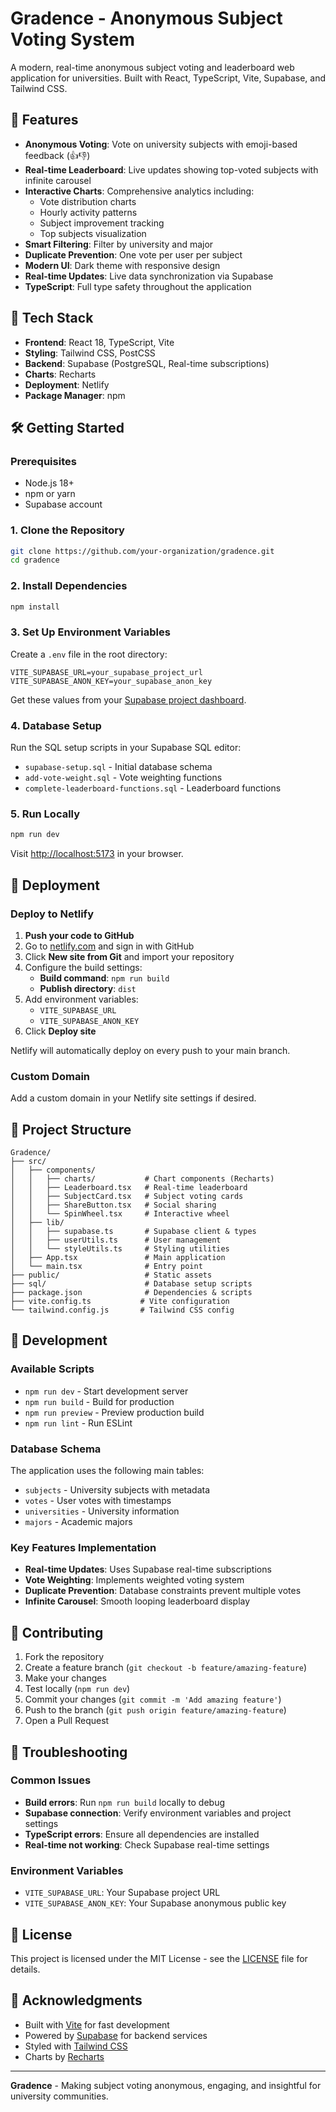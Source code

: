 # Gradence - Anonymous Subject Voting System

A modern, real-time anonymous subject voting and leaderboard web application for universities. Built with React, TypeScript, Vite, Supabase, and Tailwind CSS.

## 🎯 Features

- **Anonymous Voting**: Vote on university subjects with emoji-based feedback (👍👎)
- **Real-time Leaderboard**: Live updates showing top-voted subjects with infinite carousel
- **Interactive Charts**: Comprehensive analytics including:
  - Vote distribution charts
  - Hourly activity patterns
  - Subject improvement tracking
  - Top subjects visualization
- **Smart Filtering**: Filter by university and major
- **Duplicate Prevention**: One vote per user per subject
- **Modern UI**: Dark theme with responsive design
- **Real-time Updates**: Live data synchronization via Supabase
- **TypeScript**: Full type safety throughout the application

## 🚀 Tech Stack

- **Frontend**: React 18, TypeScript, Vite
- **Styling**: Tailwind CSS, PostCSS
- **Backend**: Supabase (PostgreSQL, Real-time subscriptions)
- **Charts**: Recharts
- **Deployment**: Netlify
- **Package Manager**: npm


## 🛠️ Getting Started

### Prerequisites
- Node.js 18+ 
- npm or yarn
- Supabase account

### 1. Clone the Repository
```bash
git clone https://github.com/your-organization/gradence.git
cd gradence
```

### 2. Install Dependencies
```bash
npm install
```

### 3. Set Up Environment Variables
Create a `.env` file in the root directory:
```env
VITE_SUPABASE_URL=your_supabase_project_url
VITE_SUPABASE_ANON_KEY=your_supabase_anon_key
```

Get these values from your [Supabase project dashboard](https://app.supabase.com/).

### 4. Database Setup
Run the SQL setup scripts in your Supabase SQL editor:
- `supabase-setup.sql` - Initial database schema
- `add-vote-weight.sql` - Vote weighting functions
- `complete-leaderboard-functions.sql` - Leaderboard functions

### 5. Run Locally
```bash
npm run dev
```
Visit [http://localhost:5173](http://localhost:5173) in your browser.

## 🚀 Deployment

### Deploy to Netlify
1. **Push your code to GitHub**
2. Go to [netlify.com](https://netlify.com) and sign in with GitHub
3. Click **New site from Git** and import your repository
4. Configure the build settings:
   - **Build command**: `npm run build`
   - **Publish directory**: `dist`
5. Add environment variables:
   - `VITE_SUPABASE_URL`
   - `VITE_SUPABASE_ANON_KEY`
6. Click **Deploy site**

Netlify will automatically deploy on every push to your main branch.

### Custom Domain
Add a custom domain in your Netlify site settings if desired.

## 📁 Project Structure
```
Gradence/
├── src/
│   ├── components/
│   │   ├── charts/           # Chart components (Recharts)
│   │   ├── Leaderboard.tsx   # Real-time leaderboard
│   │   ├── SubjectCard.tsx   # Subject voting cards
│   │   ├── ShareButton.tsx   # Social sharing
│   │   └── SpinWheel.tsx     # Interactive wheel
│   ├── lib/
│   │   ├── supabase.ts       # Supabase client & types
│   │   ├── userUtils.ts      # User management
│   │   └── styleUtils.ts     # Styling utilities
│   ├── App.tsx               # Main application
│   └── main.tsx              # Entry point
├── public/                   # Static assets
├── sql/                      # Database setup scripts
├── package.json              # Dependencies & scripts
├── vite.config.ts           # Vite configuration
└── tailwind.config.js       # Tailwind CSS config
```

## 🔧 Development

### Available Scripts
- `npm run dev` - Start development server
- `npm run build` - Build for production
- `npm run preview` - Preview production build
- `npm run lint` - Run ESLint

### Database Schema
The application uses the following main tables:
- `subjects` - University subjects with metadata
- `votes` - User votes with timestamps
- `universities` - University information
- `majors` - Academic majors

### Key Features Implementation
- **Real-time Updates**: Uses Supabase real-time subscriptions
- **Vote Weighting**: Implements weighted voting system
- **Duplicate Prevention**: Database constraints prevent multiple votes
- **Infinite Carousel**: Smooth looping leaderboard display

## 🤝 Contributing

1. Fork the repository
2. Create a feature branch (`git checkout -b feature/amazing-feature`)
3. Make your changes
4. Test locally (`npm run dev`)
5. Commit your changes (`git commit -m 'Add amazing feature'`)
6. Push to the branch (`git push origin feature/amazing-feature`)
7. Open a Pull Request

## 🐛 Troubleshooting

### Common Issues
- **Build errors**: Run `npm run build` locally to debug
- **Supabase connection**: Verify environment variables and project settings
- **TypeScript errors**: Ensure all dependencies are installed
- **Real-time not working**: Check Supabase real-time settings

### Environment Variables
- `VITE_SUPABASE_URL`: Your Supabase project URL
- `VITE_SUPABASE_ANON_KEY`: Your Supabase anonymous public key

## 📄 License

This project is licensed under the MIT License - see the [LICENSE](LICENSE) file for details.

## 🙏 Acknowledgments

- Built with [Vite](https://vitejs.dev/) for fast development
- Powered by [Supabase](https://supabase.com/) for backend services
- Styled with [Tailwind CSS](https://tailwindcss.com/)
- Charts by [Recharts](https://recharts.org/)

---

**Gradence** - Making subject voting anonymous, engaging, and insightful for university communities.
